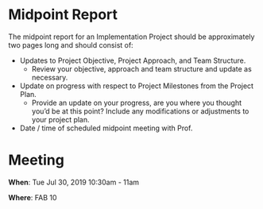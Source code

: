 # Midpoint Report
The midpoint report for an Implementation Project should be approximately two pages long and should consist of:

- Updates to Project Objective, Project Approach, and Team Structure.
  - Review your objective, approach and team structure and update as necessary.
- Update on progress with respect to Project Milestones from the Project Plan.
  - Provide an update on your progress, are you where you thought you’d be at this point? Include any modifications or adjustments to your project plan.
- Date / time of scheduled midpoint meeting with Prof. 


# Meeting
**When**: Tue Jul 30, 2019 10:30am - 11am

**Where**: FAB 10
